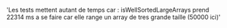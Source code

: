 'Les tests mettent autant de temps car :
isWellSortedLargeArrays prend 22314 ms a se faire car elle range un array de tres grande taille (50000 ici)'